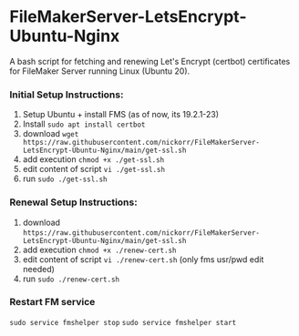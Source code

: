 # FileMakerServer-LetsEncrypt-Ubuntu-Nginx

A bash script for fetching and renewing Let's Encrypt (certbot) certificates for FileMaker Server running Linux (Ubuntu 20).

### Initial Setup Instructions:

1. Setup Ubuntu + install FMS (as of now, its 19.2.1-23)
2. Install `sudo apt install certbot`
3. download `wget https://raw.githubusercontent.com/nickorr/FileMakerServer-LetsEncrypt-Ubuntu-Nginx/main/get-ssl.sh`
4. add execution `chmod +x ./get-ssl.sh`
5. edit content of script `vi ./get-ssl.sh`
6. run `sudo ./get-ssl.sh`

### Renewal Setup Instructions:

1. download `https://raw.githubusercontent.com/nickorr/FileMakerServer-LetsEncrypt-Ubuntu-Nginx/main/get-ssl.sh`
2. add execution `chmod +x ./renew-cert.sh`
3. edit content of script `vi ./renew-cert.sh` (only fms usr/pwd edit needed)
4. run `sudo ./renew-cert.sh`

### Restart FM service

`sudo service fmshelper stop`
`sudo service fmshelper start`
